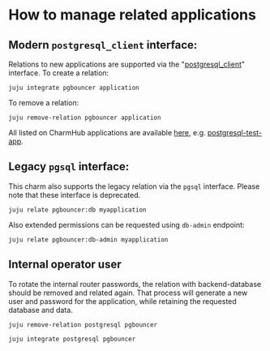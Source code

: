 # How to manage related applications

## Modern `postgresql_client` interface:

Relations to new applications are supported via the "[postgresql_client](https://github.com/canonical/charm-relation-interfaces/blob/main/interfaces/postgresql_client/v0/README.md)" interface. To create a relation:

```shell
juju integrate pgbouncer application
```

To remove a relation:

```shell
juju remove-relation pgbouncer application
```

All listed on CharmHub applications are available [here](https://charmhub.io/pgbouncer/integrations), e.g. [postgresql-test-app](https://charmhub.io/postgresql-test-app).

## Legacy `pgsql` interface:

This charm also supports the legacy relation via the `pgsql` interface. Please note that these interface is deprecated.

 ```shell
juju relate pgbouncer:db myapplication
```

Also extended permissions can be requested using `db-admin` endpoint:
```shell
juju relate pgbouncer:db-admin myapplication
```

## Internal operator user

To rotate the internal router passwords, the relation with backend-database should be removed and related again. That process will generate a new user and password for the application, while retaining the requested database and data.

```shell
juju remove-relation postgresql pgbouncer

juju integrate postgresql pgbouncer
```